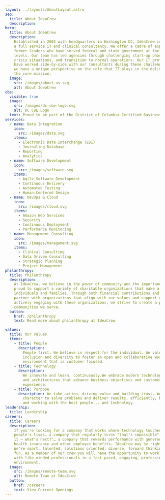 ```yaml
---
layout: ../layouts/AboutLayout.astro
seo:
  title: About IdeaCrew
  description:
hero:
  title: About IdeaCrew
  description:
    Established in 2002 with headquarters in Washington DC, IdeaCrew is
    a full service IT and clinical consultancy. We offer a cadre of experienced
    former leaders who have served federal and state government at the highest
    levels. Our team has led agencies through challenging start-up phases,
    crisis situations, and transition to normal operations. Our IT professionals
    have worked side-by-side with our consultants during these challenges, and
    we have a unique perspective on the role that IT plays in the delivery of
    the core mission.
  image:
    src: /images/about-us.svg
    alt: About IdeaCrew
cbe:
  visible: true
  image:
    src: /images/dc-cbe-logo.svg
    alt: DC CBE Logo
  text: Proud to be part of the District of Columbia Certified Business Enterprise Program
services:
  - name: Data Integration
    icon:
      src: /images/data.svg
    items:
      - Electronic Data Interchange (EDI)
      - Journaling Database
      - Reporting
      - Analytics
  - name: Software Development
    icon:
      src: /images/software.svg
    items:
      - Agile Software Development
      - Continuous Delivery
      - Automated Testing
      - Human-Centered Design
  - name: DevOps & Cloud
    icon:
      src: /images/cloud.svg
    items:
      - Amazon Web Services
      - Security
      - Continuous Deployment
      - Performance Monitoring
  - name: Management Consulting
    icon:
      src: /images/management.svg
    items:
      - Clinical Consulting
      - Data Driven Consulting
      - Strategic Planning
      - Project Management
philanthropy:
  title: Philanthropy
  description:
    At IdeaCrew, we believe in the power of community and the importance of giving back. We are
    proud to support a variety of charitable organizations that make a lasting impact in the lives of
    individuals and families. Through both financial contributions and active participation, we
    partner with organizations that align with our values and support causes close to our hearts. By
    actively engaging with these organizations, we strive to create a positive, lasting impact on the
    communities we serve.
  button:
    href: /philanthropy
    text: Read more about philanthropy at IdeaCrew

values:
  title: Our Values
  items:
    - title: People
      description:
        People first. We believe in respect for the individual. We value
        inclusion and diversity to foster an open and collaborative work
        environment that is customer focused.
    - title: Technology
      description:
        We innovate and learn, continuously.We embrace modern technologies
        and architectures that advance business objectives and customer
        experience.
    - title: Purpose
      description: We take action, driving value and building trust. We have the
        character to solve problems and deliver results, efficiently, by hiring
        and working with the best people... and technology.
leadership:
  title: Leadership
careers:
  title: Careers
  description:
    If you're looking for a company that works where technology touches
    people's lives… a company that regularly turns "that's impossible" into "Got
    it – what's next?"… a company that rewards performance with generous pay,
    health insurance and other employee benefits… IdeaCrew may be right for you.
    We're smart, talented, solutions oriented, diverse, forward thinking and
    fun. As a member of our crew you will have the opportunity to work closely
    with like-minded professionals in a fast-paced, engaging, professional
    environment.
  image:
    src: /images/remote-team.svg
    alt: Remote Team at IdeaCrew
  button:
    href: /careers
    text: View Current Openings
---
```

